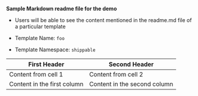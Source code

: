 **Sample Markdown readme file for the demo**

- Users will be able to see the content mentioned in the readme.md file of a particular template

- Template Name: `foo`
- Template Namespace: `shippable`

First Header | Second Header
------------ | -------------
Content from cell 1 | Content from cell 2
Content in the first column | Content in the second column
